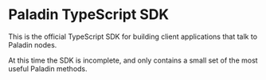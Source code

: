 # Paladin TypeScript SDK

This is the official TypeScript SDK for building client applications that talk to Paladin nodes.

At this time the SDK is incomplete, and only contains a small set of the most useful Paladin methods.
